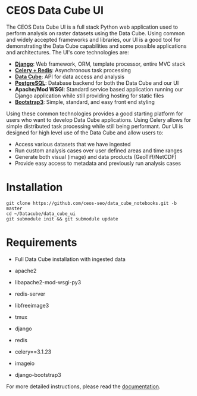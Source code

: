CEOS Data Cube UI
=================

The CEOS Data Cube UI is a full stack Python web application used to perform analysis on raster datasets using the Data Cube. Using common and widely accepted frameworks and libraries, our UI is a good tool for demonstrating the Data Cube capabilities and some possible applications and architectures. The UI's core technologies are:
* [**Django**](https://www.djangoproject.com/): Web framework, ORM, template processor, entire MVC stack
* [**Celery + Redis**](http://www.celeryproject.org/): Asynchronous task processing
* [**Data Cube**](http://datacube-core.readthedocs.io/en/stable/): API for data access and analysis
* [**PostgreSQL**](https://www.postgresql.org/): Database backend for both the Data Cube and our UI
* **Apache/Mod WSGI**: Standard service based application running our Django application while still providing hosting for static files
* [**Bootstrap3**](http://getbootstrap.com/): Simple, standard, and easy front end styling

Using these common technologies provides a good starting platform for users who want to develop Data Cube applications. Using Celery allows for simple distributed task processing while still being performant. Our UI is designed for high level use of the Data Cube and allow users to:
* Access various datasets that we have ingested
* Run custom analysis cases over user defined areas and time ranges
* Generate both visual (image) and data products (GeoTiff/NetCDF)
* Provide easy access to metadata and previously run analysis cases

Installation
=================
```
git clone https://github.com/ceos-seo/data_cube_notebooks.git -b master
cd ~/Datacube/data_cube_ui
git submodule init && git submodule update
```

Requirements
=================

* Full Data Cube installation with ingested data

* apache2
* libapache2-mod-wsgi-py3
* redis-server
* libfreeimage3
* tmux

* django
* redis
* celery==3.1.23
* imageio
* django-bootstrap3

For more detailed instructions, please read the [documentation](docs/ui_install).
